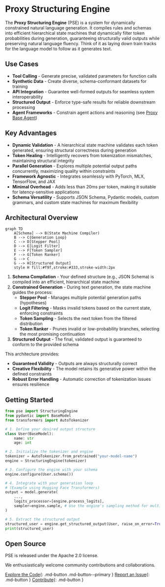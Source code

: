 # Proxy Structuring Engine

The **Proxy Structuring Engine** (PSE) is a system for dynamically constrained natural language generation. It compiles rules and schemas into efficient hierarchical state machines that dynamically filter token probabilities during generation, guaranteeing structurally valid outputs while preserving natural language fluency. Think of it as laying down train tracks for the language model to follow as it generates text.

## Use Cases
- **Tool Calling** - Generate precise, validated parameters for function calls
- **Synthetic Data** - Create diverse, schema-conformant datasets for training
- **API Integration** - Guarantee well-formed outputs for seamless system interoperability
- **Structured Output** - Enforce type-safe results for reliable downstream processing
- **Agent Frameworks** - Constrain agent actions and reasoning (see [Proxy Base Agent](https://github.com/TheProxyCompany/proxy-base-agent))

## Key Advantages
- **Dynamic Validation** - A hierarchical state machine validates each token generated, ensuring structural correctness during generation
- **Token Healing** - Intelligently recovers from tokenization mismatches, maintaining structural integrity
- **Parallel Generation** - Explores multiple potential output paths concurrently, maximizing quality within constraints
- **Framework Agnostic** - Integrates seamlessly with PyTorch, MLX, TensorFlow, and JAX
- **Minimal Overhead** - Adds less than 20ms per token, making it suitable for latency-sensitive applications
- **Schema Versatility** - Supports JSON Schema, Pydantic models, custom grammars, and custom state machines for maximum flexibility

## Architectural Overview

```mermaid
graph TD
    A[Schema] --> B(State Machine Compiler)
    B --> C{Generation Loop}
    C --> D[Stepper Pool]
    D --> E[Logit Filter]
    E --> F[Token Sampler]
    F --> G[Token Ranker]
    G --> C
    G --> H[Structured Output]
    style H fill:#f9f,stroke:#333,stroke-width:2px
```

1. **Schema Compilation** - Your defined structure (e.g., JSON Schema) is compiled into an efficient, hierarchical state machine
2. **Constrained Generation** - During text generation, the state machine guides the process:
    - **Stepper Pool** - Manages multiple potential generation paths (hypotheses)
    - **Logit Filtering** - Masks invalid tokens based on the current state, enforcing constraints
    - **Token Sampling** - Selects the next token from the filtered distribution
    - **Token Ranker** - Prunes invalid or low-probability branches, selecting the most promising continuation
3. **Structured Output** - The final, validated output is guaranteed to conform to the provided schema

This architecture provides:
- **Guaranteed Validity** - Outputs are always structurally correct
- **Creative Flexibility** - The model retains its generative power within the defined constraints
- **Robust Error Handling** - Automatic correction of tokenization issues ensures resilience

## Getting Started

```python
from pse import StructuringEngine
from pydantic import BaseModel
from transformers import AutoTokenizer

# 1. Define your desired output structure
class User(BaseModel):
    name: str
    age: int

# 2. Initialize the tokenizer and engine
tokenizer = AutoTokenizer.from_pretrained("your-model-name")
engine = StructuringEngine(tokenizer)

# 3. Configure the engine with your schema
engine.configure(User.schema())

# 4. Integrate with your generation loop
# (Example using Hugging Face Transformers)
output = model.generate(
    ...,
    logits_processor=[engine.process_logits],
    sampler=engine.sample, # Use the engine's sampling method for multi-token generation
)

# 5. Extract the structured output
structured_user = engine.get_structured_output(User, raise_on_error=True)
print(structured_user)

```

## Open Source
PSE is released under the Apache 2.0 license.

We enthusiastically welcome community contributions and collaborations.

[Explore the Code](https://github.com/TheProxyCompany/proxy-structuring-engine){: .md-button .md-button--primary }
[Report an Issue](https://github.com/TheProxyCompany/proxy-structuring-engine/issues){: .md-button }
[Contribute](https://github.com/TheProxyCompany/proxy-structuring-engine/blob/main/CONTRIBUTING.md){: .md-button }
